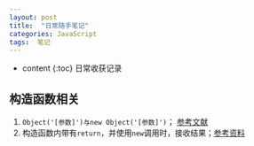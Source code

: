 ```yaml
---
layout: post
title:  "日常随手笔记"
categories: JavaScript
tags:  笔记 
---
```


* content
{:toc}
日常收获记录





## 构造函数相关 ##
1. `Object('[参数]')与new Object('[参数]')`； [参考文献](http://lzw.me/pages/ecmascript/#282)
2. 构造函数内带有`return`，并使用`new`调用时，接收结果；[参考资料](http://blog.csdn.net/hy6688_/article/details/22453043)


